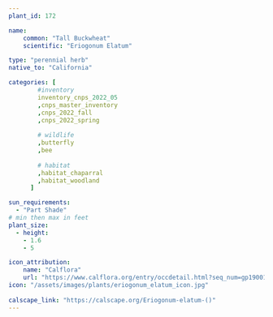 ```yaml
---
plant_id: 172 

name: 
    common: "Tall Buckwheat"  
    scientific: "Eriogonum Elatum"     

type: "perennial herb"
native_to: "California"

categories: [
        #inventory 
        inventory_cnps_2022_05
        ,cnps_master_inventory
        ,cnps_2022_fall
        ,cnps_2022_spring
        
        # wildlife
        ,butterfly
        ,bee
        
        # habitat
        ,habitat_chaparral
        ,habitat_woodland
      ]

sun_requirements:
  - "Part Shade"
# min then max in feet
plant_size:
  - height: 
    - 1.6 
    - 5

icon_attribution: 
    name: "Calflora"
    url: "https://www.calflora.org/entry/occdetail.html?seq_num=gp19001"
icon: "/assets/images/plants/eriogonum_elatum_icon.jpg"
 
calscape_link: "https://calscape.org/Eriogonum-elatum-()"
---
```

